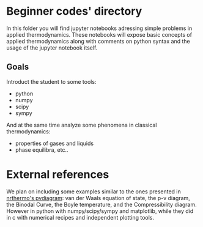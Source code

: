 # Beginner codes' directory
In this folder you will find jupyter notebooks adressing simple problems in applied thermodynamics. These notebooks will expose basic concepts of applied thermodynamics along with comments on python syntax and the usage of the jupyter notebook itself.

## Goals

Introduct the student to some tools:
* python
* numpy
* scipy
* sympy

And at the same time analyze some phenomena in classical thermodynamics:
* properties of gases and liquids
* phase equilibra, etc..

# External references

We plan on including some examples similar to the ones presented in [nrthermo's pvdiagram](http://nrthermo.tk/pvdiagrams/): van der Waals equation of state, the p-v diagram, the Binodal Curve, the Boyle temperature, and the Compressibility diagram. However in python with numpy/scipy/sympy and matplotlib, while they did in c with numerical recipes and independent plotting tools.
